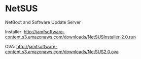 NetSUS
======

NetBoot and Software Update Server

Installer:
http://jamfsoftware-content.s3.amazonaws.com/downloads/NetSUSInstaller-2.0.run

OVA:
http://jamfsoftware-content.s3.amazonaws.com/downloads/NetSUS2.0.ova
